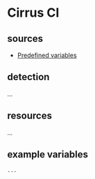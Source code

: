 # Cirrus CI

## sources

- [Predefined variables](https://cirrus-ci.org/guide/writing-tasks/#environment-variables)

## detection

...

## resources

...

## example variables

```bash
...
```
